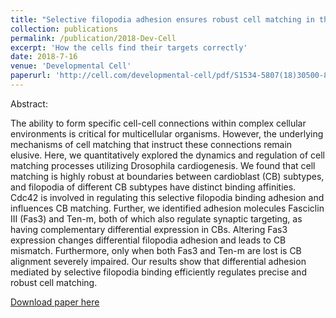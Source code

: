 ```yaml
---
title: "Selective filopodia adhesion ensures robust cell matching in the drosophila heart"
collection: publications
permalink: /publication/2018-Dev-Cell
excerpt: 'How the cells find their targets correctly'
date: 2018-7-16
venue: 'Developmental Cell'
paperurl: 'http://cell.com/developmental-cell/pdf/S1534-5807(18)30500-8.pdf'
---
```

Abstract:

The ability to form specific cell-cell connections within complex cellular environments is critical for multicellular organisms. However, the underlying mechanisms of cell matching that instruct these connections remain elusive. Here, we quantitatively explored the dynamics and regulation of cell matching processes utilizing Drosophila cardiogenesis. We found that cell matching is highly robust at boundaries between cardioblast (CB) subtypes, and filopodia of different CB subtypes have distinct binding affinities. Cdc42 is involved in regulating this selective filopodia binding adhesion and influences CB matching. Further, we identified adhesion molecules Fasciclin III (Fas3) and Ten-m, both of which also regulate synaptic targeting, as having complementary differential expression in CBs. Altering Fas3 expression changes differential filopodia adhesion and leads to CB mismatch. Furthermore, only when both Fas3 and Ten-m are lost is CB alignment severely impaired. Our results show that differential adhesion mediated by selective filopodia binding efficiently regulates precise and robust cell matching.

[Download paper here](http://cell.com/developmental-cell/pdf/S1534-5807(18)30500-8.pdf)
